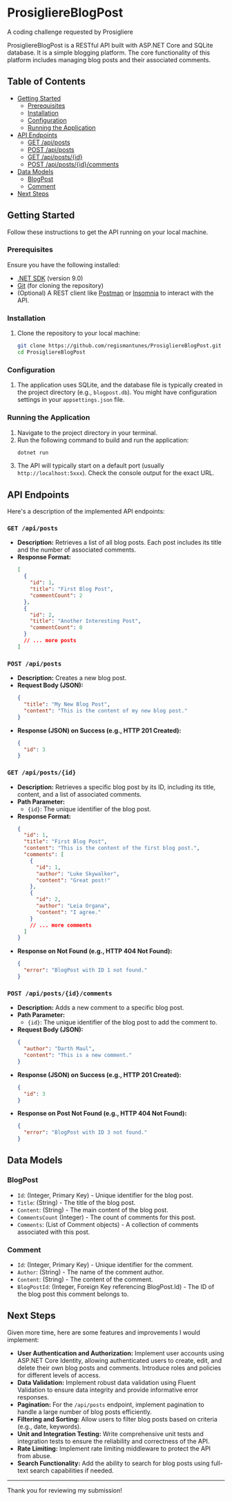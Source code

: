 # ProsigliereBlogPost
A coding challenge requested by Prosigliere

ProsigliereBlogPost is a RESTful API built with ASP.NET Core and SQLite database. It is a simple blogging platform. The core functionality of this platform includes managing blog posts and their associated comments.

## Table of Contents
- [Getting Started](#getting-started)
  - [Prerequisites](#prerequisites)
  - [Installation](#installation)
  - [Configuration](#configuration)
  - [Running the Application](#running-the-application)
- [API Endpoints](#api-endpoints)
  - [GET /api/posts](#get-apiposts)
  - [POST /api/posts](#post-apiposts)
  - [GET /api/posts/{id}](#get-apipostsid)
  - [POST /api/posts/{id}/comments](#post-apipostsidcomments)
- [Data Models](#data-models)
  - [BlogPost](#blogpost)
  - [Comment](#comment)
- [Next Steps](#next-steps)

## Getting Started

Follow these instructions to get the API running on your local machine.

### Prerequisites

Ensure you have the following installed:

* [.NET SDK](https://dotnet.microsoft.com/download) (version 9.0)
* [Git](https://git-scm.com/) (for cloning the repository)
* (Optional) A REST client like [Postman](https://www.postman.com/) or [Insomnia](https://insomnia.rest/) to interact with the API.

### Installation

1.  Clone the repository to your local machine:
    ```bash
    git clone https://github.com/regismantunes/ProsigliereBlogPost.git
    cd ProsigliereBlogPost
    ```

### Configuration

1.  The application uses SQLite, and the database file is typically created in the project directory (e.g., `blogpost.db`). You might have configuration settings in your `appsettings.json` file.

### Running the Application

1.  Navigate to the project directory in your terminal.
2.  Run the following command to build and run the application:
    ```bash
    dotnet run
    ```
3.  The API will typically start on a default port (usually `http://localhost:5xxx`). Check the console output for the exact URL.

## API Endpoints

Here's a description of the implemented API endpoints:

### `GET /api/posts`

* **Description:** Retrieves a list of all blog posts. Each post includes its title and the number of associated comments.
* **Response Format:**
    ```json
    [
      {
        "id": 1,
        "title": "First Blog Post",
        "commentCount": 2
      },
      {
        "id": 2,
        "title": "Another Interesting Post",
        "commentCount": 0
      }
      // ... more posts
    ]
    ```

### `POST /api/posts`

* **Description:** Creates a new blog post.
* **Request Body (JSON):**
    ```json
    {
      "title": "My New Blog Post",
      "content": "This is the content of my new blog post."
    }
    ```
* **Response (JSON) on Success (e.g., HTTP 201 Created):**
    ```json
    {
      "id": 3
    }
    ```

### `GET /api/posts/{id}`

* **Description:** Retrieves a specific blog post by its ID, including its title, content, and a list of associated comments.
* **Path Parameter:**
    * `{id}`: The unique identifier of the blog post.
* **Response Format:**
    ```json
    {
      "id": 1,
      "title": "First Blog Post",
      "content": "This is the content of the first blog post.",
      "comments": [
        {
          "id": 1,
          "author": "Luke Skywalker",
          "content": "Great post!"
        },
        {
          "id": 2,
          "author": "Leia Organa",
          "content": "I agree."
        }
        // ... more comments
      ]
    }
    ```
* **Response on Not Found (e.g., HTTP 404 Not Found):**
    ```json
    {
      "error": "BlogPost with ID 1 not found."
    }
    ```

### `POST /api/posts/{id}/comments`

* **Description:** Adds a new comment to a specific blog post.
* **Path Parameter:**
    * `{id}`: The unique identifier of the blog post to add the comment to.
* **Request Body (JSON):**
    ```json
    {
      "author": "Darth Maul",
      "content": "This is a new comment."
    }
    ```
* **Response (JSON) on Success (e.g., HTTP 201 Created):**
    ```json
    {
      "id": 3
    }
    ```
* **Response on Post Not Found (e.g., HTTP 404 Not Found):**
    ```json
    {
      "error": "BlogPost with ID 3 not found."
    }
    ```

## Data Models

### BlogPost

* `Id`: (Integer, Primary Key) - Unique identifier for the blog post.
* `Title`: (String) - The title of the blog post.
* `Content`: (String) - The main content of the blog post.
* `CommentsCount` (Integer) - The count of comments for this post.
* `Comments`: (List of Comment objects) - A collection of comments associated with this post.

### Comment

* `Id`: (Integer, Primary Key) - Unique identifier for the comment.
* `Author`: (String) - The name of the comment author.
* `Content`: (String) - The content of the comment.
* `BlogPostId`: (Integer, Foreign Key referencing BlogPost.Id) - The ID of the blog post this comment belongs to.

## Next Steps

Given more time, here are some features and improvements I would implement:

* **User Authentication and Authorization:** Implement user accounts using ASP.NET Core Identity, allowing authenticated users to create, edit, and delete their own blog posts and comments. Introduce roles and policies for different levels of access.
* **Data Validation:** Implement robust data validation using Fluent Validation to ensure data integrity and provide informative error responses.
* **Pagination:** For the `/api/posts` endpoint, implement pagination to handle a large number of blog posts efficiently.
* **Filtering and Sorting:** Allow users to filter blog posts based on criteria (e.g., date, keywords).
* **Unit and Integration Testing:** Write comprehensive unit tests and integration tests to ensure the reliability and correctness of the API.
* **Rate Limiting:** Implement rate limiting middleware to protect the API from abuse.
* **Search Functionality:** Add the ability to search for blog posts using full-text search capabilities if needed.

---

Thank you for reviewing my submission!